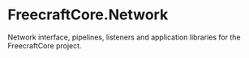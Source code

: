 # FreecraftCore.Network
Network interface, pipelines, listeners and application libraries for the FreecraftCore project.
